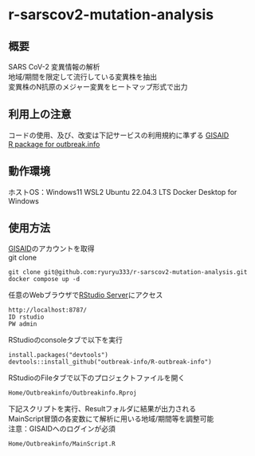 # r-sarscov2-mutation-analysis
## 概要
SARS CoV-2 変異情報の解析  
地域/期間を限定して流行している変異株を抽出  
変異株のN抗原のメジャー変異をヒートマップ形式で出力  

## 利用上の注意
コードの使用、及び、改変は下記サービスの利用規約に準ずる
[GISAID](https://gisaid.org/)  
[R package for outbreak.info](https://outbreak-info.github.io/R-outbreak-info/)  

## 動作環境
ホストOS：Windows11
WSL2 Ubuntu 22.04.3 LTS
Docker Desktop for Windows

## 使用方法
[GISAID](https://gisaid.org/)のアカウントを取得  
git clone  

    git clone git@github.com:ryuryu333/r-sarscov2-mutation-analysis.git
    docker compose up -d  

任意のWebブラウザで[RStudio Server](http://localhost:8787/)にアクセス  

    http://localhost:8787/  
    ID rstudio  
    PW admin  

RStudioのconsoleタブで以下を実行

    install.packages("devtools")  
    devtools::install_github("outbreak-info/R-outbreak-info")  

RStudioのFileタブで以下のプロジェクトファイルを開く  
    
    Home/Outbreakinfo/Outbreakinfo.Rproj

下記スクリプトを実行、Resultフォルダに結果が出力される  
MainScript冒頭の各変数にて解析に用いる地域/期間等を調整可能  
注意：GISAIDへのログインが必須  

    Home/Outbreakinfo/MainScript.R  

